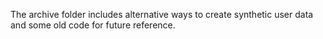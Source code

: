 The archive folder includes alternative ways to create synthetic user data and some old code for future reference.